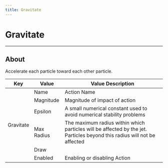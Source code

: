 ```yaml
---
title: Gravitate
---
```


# Gravitate

___

## About

Accelerate each particle toward each other particle.

<table><thead>
  <tr>
    <th>Key</th>
    <th>Value</th>
    <th>Value Description</th>
  </tr></thead>
<tbody>
  <tr>
    <td rowspan="6">Gravitate</td>
    <td>Name</td>
    <td>Action Name</td>
  </tr>
  <tr>
    <td>Magnitude</td>
    <td>Magnitude of impact of action</td>
  </tr>
  <tr>
    <td>Epsilon</td>
    <td>A small numerical constant used to avoid numerical stability problems</td>
  </tr>
  <tr>
    <td>Max Radius</td>
    <td>The maximum radius within which particles will be affected by the jet. Particles beyond this radius will not be affected</td>
  </tr>
  <tr>
    <td>Draw</td>
    <td></td>
  </tr>
  <tr>
    <td>Enabled</td>
    <td>Enabling or disabling Action</td>
  </tr>
</tbody>
</table>
